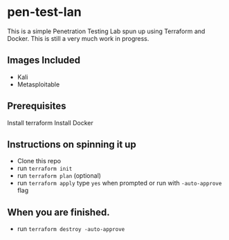 # pen-test-lan
This is a simple Penetration Testing Lab spun up using Terraform and Docker.
This is still a very much work in progress.

## Images Included
- Kali
- Metasploitable

## Prerequisites
Install terraform
Install Docker

## Instructions on spinning it up
 - Clone this repo
 - run `terraform init`
 - run `terraform plan` (optional)
 - run `terraform apply` type `yes` when prompted or run with `-auto-approve` flag

## When you are finished.

- run `terraform destroy -auto-approve`
